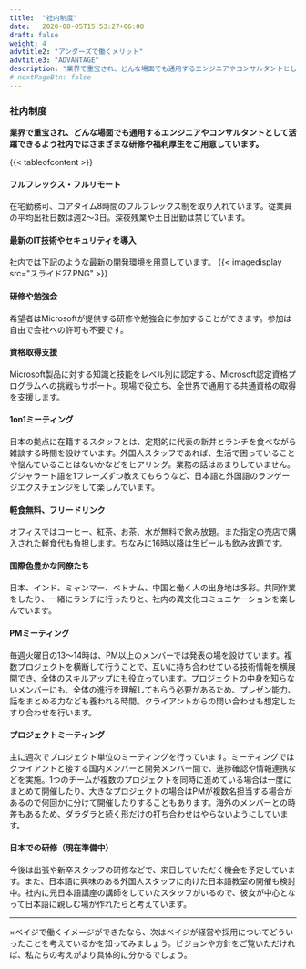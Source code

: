 ```yaml
---
title:  "社内制度"
date:   2020-08-05T15:53:27+06:00
draft: false
weight: 4
advtitle2: "アンダーズで働くメリット"
advtitle3: "ADVANTAGE"
description: "業界で重宝され、どんな場面でも通用するエンジニアやコンサルタントとして活躍できるよう社内ではさまざまな研修や福利厚生をご用意しています。"
# nextPageBtn: false
---
```


### 社内制度
**業界で重宝され、どんな場面でも通用するエンジニアやコンサルタントとして活躍できるよう社内ではさまざまな研修や福利厚生をご用意しています。**

{{< tableofcontent >}}  

<!-- ![Images not available](../../ico_arw_page_anchor.webp "Title") [**フルフレックス・フルリモート**](#フルフレックス・フルリモート)   

![Image not available](../../ico_arw_page_anchor.webp "Title")  [**最新のIT技術やセキュリティを導入**](#最新のIT技術やセキュリティを導入)   

![Image not available](../../ico_arw_page_anchor.webp "Title")  [**研修や勉強会**](#研修や勉強会)   

![Image not available](../../ico_arw_page_anchor.webp "Title")  [**資格取得支援**](#資格取得支援)   

![Image not available](../../ico_arw_page_anchor.webp "Title")  [**1on1ミーティング**](#1on1ミーティング)   

![Image not available](../../ico_arw_page_anchor.webp "Title")  [**軽食無料、フリードリンク**](#軽食無料、フリードリンク)   

![Image not available](../../ico_arw_page_anchor.webp "Title")  [**国際色豊かな同僚たち**](#国際色豊かな同僚たち) 

![Image not available](../../ico_arw_page_anchor.webp "Title")  [**PMミーティング**](#PMミーティング)

![Image not available](../../ico_arw_page_anchor.webp "Title")  [**プロジェクトミーティング**](#プロジェクトミーティング)

![Image not available](../../ico_arw_page_anchor.webp "Title")  [**日本での研修（現在準備中）**](#日本での研修（現在準備中）) -->

#### フルフレックス・フルリモート
在宅勤務可、コアタイム8時間のフルフレックス制を取り入れています。従業員の平均出社日数は週2～3日。深夜残業や土日出勤は禁じています。

#### 最新のIT技術やセキュリティを導入
社内では下記のような最新の開発環境を用意しています。
{{< imagedisplay  src="スライド27.PNG"  >}}

#### 研修や勉強会
希望者はMicrosoftが提供する研修や勉強会に参加することができます。参加は自由で会社への許可も不要です。 

#### 資格取得支援
Microsoft製品に対する知識と技能をレベル別に認定する、Microsoft認定資格プログラムへの挑戦もサポート。現場で役立ち、全世界で通用する共通資格の取得を支援します。

#### 1on1ミーティング
日本の拠点に在籍するスタッフとは、定期的に代表の新井とランチを食べながら雑談する時間を設けています。外国人スタッフであれば、生活で困っていることや悩んでいることはないかなどをヒアリング。業務の話はあまりしていません。グジャラート語を1フレーズずつ教えてもらうなど、日本語と外国語のランゲージエクスチェンジをして楽しんでいます。 

#### 軽食無料、フリードリンク
オフィスではコーヒー、紅茶、お茶、水が無料で飲み放題。また指定の売店で購入された軽食代も負担します。ちなみに16時以降は生ビールも飲み放題です。

#### 国際色豊かな同僚たち
日本、インド、ミャンマー、ベトナム、中国と働く人の出身地は多彩。共同作業をしたり、一緒にランチに行ったりと、社内の異文化コミュニケーションを楽しんでいます。

#### PMミーティング
毎週火曜日の13～14時は、PM以上のメンバーでは発表の場を設けています。複数プロジェクトを横断して行うことで、互いに持ち合わせている技術情報を横展開でき、全体のスキルアップにも役立っています。プロジェクトの中身を知らないメンバーにも、全体の進行を理解してもらう必要があるため、プレゼン能力、話をまとめる力なども養われる時間。クライアントからの問い合わせも想定したすり合わせを行います。 

#### プロジェクトミーティング
主に週次でプロジェクト単位のミーティングを行っています。ミーティングではクライアントと接する国内メンバーと開発メンバー間で、進捗確認や情報連携などを実施。1つのチームが複数のプロジェクトを同時に進めている場合は一度にまとめて開催したり、大きなプロジェクトの場合はPMが複数名担当する場合があるので何回かに分けて開催したりすることもあります。海外のメンバーとの時差もあるため、ダラダラと続く形だけの打ち合わせはやらないようにしています。 

#### 日本での研修（現在準備中）
今後は出張や新卒スタッフの研修などで、来日していただく機会を予定しています。また、日本語に興味のある外国人スタッフに向けた日本語教室の開催も検討中。社内に元日本語講座の講師をしていたスタッフがいるので、彼女が中心となって日本語に親しむ場が作れたらと考えています。

---
×ベイジで働くイメージができたなら、次はベイジが経営や採用についてどういったことを考えているかを知ってみましょう。ビジョンや方針をご覧いただければ、私たちの考えがより具体的に分かるでしょう。
